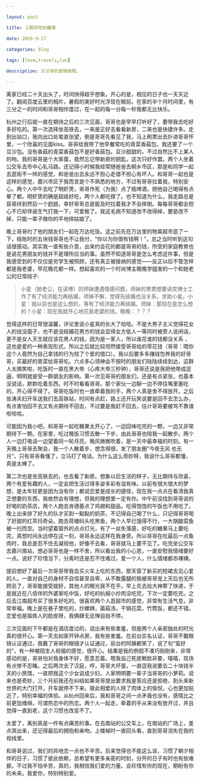 ```yaml
--- 

layout: post 

title: 三颗好吃的糖果

date: 2016-9-17

categories: blog
 
tags: [love,travels,lan]

description: 兰兰写的爱情旅程。

---
```


   离家已经二十天出头了，时间快得超乎想象。开心的是，相见的日子也一天天近了。翻阅百度云里的相片，暑假的美好时光浮现在眼前。在家的半个月时间里，有三分之一的时间和哥哥相伴度过，在一起的每一分每一秒我都无比快乐。
   
   杭州之行后就一直在期待之后的三次见面，哥哥也是早早打听好了，要带我去吃好多好吃的。第一次选择坐高铁去，一来是正好去看看新房，二来也是快捷许多。走到出站口，我向出口处笔直张望，倒是哥哥先看见了我，马上刷票出去扑进哥哥怀里，一个欣喜的见面kiss。哥哥给我带了他早餐常吃的青菜香菇包，我还要了一个豆沙包。没有香菇的青菜香菇包不是好香菇包。豆沙甜甜的，不过自然比不上某人的吻。我的哥哥是个大笨蛋，竟然忘记带新房的钥匙，这次只好作罢。两个人坐着公交车去市中心轧马路。还记得小时候我经常随爸爸去桐乡市区，那是和同学一起去逛街不一样的感觉，和爸爸出去永远不担心走错不担心有坏人。和哥哥一起也是这样的感觉，嘉兴市区于我而言是个不熟悉的地方，不过有哥哥拉着我，特别安心。两个人中午去吃了明虾煲，哥哥作死（为我）点了瓶啤酒，把他自己喝得有点晕了都。明虾煲的确是超级好吃，两个人都吃撑了。也不知道为什么，我走路总是容易绊到然后一个趔趄，幸好哥哥总是能及时拉着我才不会摔倒。每每哥哥都会担心不已却佯装生气打我一下，可爱极了。我这毛病不知道改不改得掉，要是改不掉，只能一辈子做你的平地摔姑娘了。
    
晚上哥哥约了他的朋友们一起在万达吃饭。这之前先在万达里的物美超市逛了一下，结账时的五块钱哥哥也不让我付，“你以为你很有钱啊！”，总之当时听到这句话很感动。其实我一直有些介意，出来约会花的都是哥哥的钱，所受的家庭教育也是说花男朋友的钱并不是理所应当的事。虽然不知道哥哥是怎么考虑这件事，但是我感受到的不仅仅是穷学生被照顾，还有真正被接纳的感觉——反正以后不管怎样都是我老婆，早花晚花都一样。想起喜欢的一个时尚博主晚晚学姐发的一个和她老公的日常段子: 

>小星（她老公，在读博）的师妹遭遇情感问题，师妹的男票想要读完博士工作了有了经济能力再结婚，师妹不解，觉得先结婚也没关系，求助小星。小星：我以前也是这么想的，等有了经济能力再结婚。师妹：那现在是怎么想的？小星：现在我就开心地花我老婆的钱。晚晚：？？？

觉得这样的日常很温馨，评论里说小星真的长大了哈哈。不是大男子主义觉得花女人的钱没面子，也不是没结婚花男方的钱会显得女方低人一等同时被旁人说闲话，更不是女人天生就应该花男人的钱，因为是一家人，所以谁花谁的钱都没关系 ，这也是爱的一种表现形式，所以之后就比较坦然接受哥哥给的零花钱（哥哥：喂你这个人竟然为自己拿钱的行为找了个爱的借口）。我以后要多多赚钱包养我的好哥哥，买最好的青菜给哥哥吃。六点多心领神会不按时的朋友们陆陆续续到达，这群人太搞笑啦，吃饭时一直在黑大帝（心疼大帝三秒钟），哥哥还说是我把他带成逗逼，明明就是受一群朋友的影响。第一次见哥哥的朋友们，还是有点紧张，也基本没说话，默默吃着东西，时不时看看哥哥。那个家伙一边聊一边不停往嘴里塞吃的，开心得不得了。哥哥吃饭时也一直牵着我的手，两个人真是舍不得放开。之后张涛夫妇开车送我们去高铁站，时间有点赶，路上还开玩笑说要是回不去怎么办，有点害怕回不去又有点期待不回去，不过要是我赶不回去，估计哥哥要被骂不靠谱啦哈哈。

可能因为我小吧，和哥哥一起吃糖果太开心了，一边回味吃完的一颗，一边又非常期待下一颗。在家里，吃过晚饭习惯去散一下步，由此哥哥也陪我一起散步。两个人一边打电话一边望着同一轮月亮，晚风微微吹着，是一天中最幸福的时刻。有一天晚上哥哥去聚会，我一个人散着步，想念得很，发了朋友圈“今夜无风 也无月”，只有哥哥看懂了，立马打了电话。为什么这么奇妙呀，我说什么哥哥都懂，真是太棒了。

第二次也是坐高铁去的，也去看了新房。想象以后生活的样子，无比期待与欣喜，两个有爱有趣的人，一定会把生活过得多姿多彩有滋有味。以前有很大很大的梦想，是太年轻更是因为没有你；都说恋爱是成长的捷径，现在我一点点在看清我真正想要的东西，我依然会有理想，但我的理想里一定有你。中午前没找到哥哥说的好喝的奶茶店，两个人跑去肯德基点了鸡翅和甜品，吃得饱饱的午饭也不用吃了。晚上出来排了好久的队才买到一點點的奶茶，不记得自己喝了什么，只记得哥哥喝了好甜的红茶玛奇朵。跑去荷塘码头吃黑鱼，两个人早已饿得不行，一大锅酸菜鱼被一扫而空。当时望着窗外的点点灯光，有了一丝失落感，好吃的糖果马上要吃完，真想时间永远停在这一刻，哥哥永远这样在我身旁。所以哥哥在吃最后一点鱼肉时，我总是忍不住去凝视他，好像不去看，哥哥就马上要不见了。吃完坐公交车去嘉兴南站，想必哥哥也是一样不舍，所以看出我的小心思，一直安慰我情绪要好一点。说好了珍惜当下，分离时还是忍不住难过，爱一个人，什么情绪都赤裸裸。

提前想好了最后一次哥哥带我去买火车上吃的东西，那天穿了新买的短裙去见心爱的人。一直对自己的身材不自信甚至自卑，从不敢露腿的我被哥哥宠上天后也无所顾忌了，哥哥能接受就好，其他人的眼光我不在乎。早上先去给大神寄了快递，于是就近在八佰伴的外婆家吃中饭，好吃的杭椒小炒肉没吃完，下次一定要吃完。之后去江南超市买了很多好吃的，很喜欢两个人逛超市的感觉，非常有生活气息，非常幸福。晚上是在巷子里吃的，炒螺蛳，菌菇汤，干锅花菜，竹筒饭，都还不错。恋爱也是锻炼人的脸皮呀，我俩肆无忌惮自拍不停。

三次见面的下午都是在酒店度过的，说出来有些害羞，但是两个人亲密独处的时光真的很开心。第一天去如家开钟点房，我有些害羞。在前台实名认证，哥哥不戴眼镜认证通过，我戴了哥哥的眼镜才认证通过，前台的阿姨都笑了，说了句“蛮好的”，有一种被陌生人祝福的感觉，很开心。结果是我的例假不凑巧刚刚来，非常感动的是，哥哥怕对我身体不好，愿意忍着。嗯我自己死皮赖脸非要，嘻嘻，现场有点惨不忍睹。之后两次去了汉庭，哼，哥哥大坏蛋，一直逗我说要去二十块钱半天的小旅馆，一直把我这个少女说成少妇，人家明明要一辈子当哥哥的小萝莉。说来也是奇妙，三个月前我还在纠结如果哥哥提出要求我是答应还是拒绝，到头来新世界的大门打开，开车就停不下来。彼此相爱的人除了肉体上的愉悦，心也更加贴近了，特别幸福的体验。从杭州回来后，我和哥哥之间一点矛盾也没有，感情比之前更加缠绵，可谓热恋中的热恋。两个人一起走，牵着的手从来没有放开过，并且觉得一直到老，这个习惯也改变不了。
    
太爱了，离别真是一件有点痛苦的事。在去南站的公交车上，在南站的广场上，差点哭出来，还记得最后的拥抱和亲吻。上楼梯时一直回头看，直到哥哥消失在我的视线里。
    
和哥哥说过，我们的异地恋一点也不辛苦。后来觉得也不能这么说，习惯了朝夕相伴的日子，习惯了彼此依赖，总希望有更多亲密的时刻，分开的日子有时也有些难捱。不过我不怕辛苦，真的，我相信我们爱的力量。会珍惜有你的现在，期盼有你的未来。我爱你，特别特别爱。

